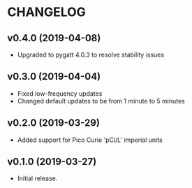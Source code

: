 # CHANGELOG

## v0.4.0 (2019-04-08)

- Upgraded to pygatt 4.0.3 to resolve stability issues

## v0.3.0 (2019-04-04)

- Fixed low-frequency updates
- Changed default updates to be from 1 minute to 5 minutes

## v0.2.0 (2019-03-29)

- Added support for Pico Curie 'pCi/L' imperial units

## v0.1.0 (2019-03-27)

- Initial release.
